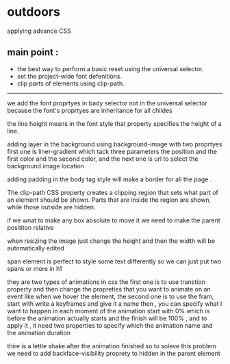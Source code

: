 # outdoors
applying advance  CSS

## main point :
  - the best way to perform a basic reset using the universal selector.
  - set the project-wide font defenitions.
  - clip parts of elements using clip-path.

  -----

  we add the font proprtyes in bady selector not in the universal selector because the font's proprtyes are inheritance for all childes 

  the line height means in the font style that property specifies the height of a line.

  adding layer in the background using background-image with two proprtyes first one is liner-gradient which tack three parameters the position and the first color and the second color, and the next one is url to select the background image location

  adding padding in the body tag style will make a border for all the page .

  The clip-path CSS property creates a clipping region that sets what part of an element should be shown. Parts that are inside the region are shown, while those outside are hidden.

  if we wnat to make any box absolute to move it we need to make the parent posititon relative 

  when resizing the image just change the height and then the width will be automatically edited 

  span element is perfect to style some text differently so we can just put two spans or more in h1 

  they are two types of animations in css  the first one is to use transtion property and then change the propreties that you want to animate on an event  like when we hover the element, 
  the second one is to use the fram, start with write a keyframes and give it a name then , you can specify what I want to happen in each moment of the animation start with 0% which is before the animation actually starts and the finish will be 100% ,
  and to apply it , it need two properties to specify which the animation name and the animation duration 

  thire is a lettle shake after the animation finished so to soleve this problem we need to add backface-visibility proprety to hidden in the parent element 